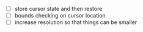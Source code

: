 - [ ] store cursor state and then restore
- [ ] bounds checking on cursor location
- [ ] increase resolution so that things can be smaller
